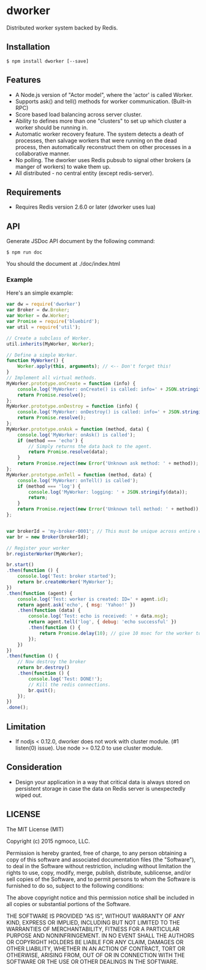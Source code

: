 # dworker

Distributed worker system backed by Redis.

## Installation
    $ npm install dworker [--save]

## Features
* A Node.js version of "Actor model", where the 'actor' is called Worker.
* Supports ask() and tell() methods for worker communication. (Built-in RPC)
* Score based load balancing across server cluster.
* Ability to defines more than one "clusters" to set up which cluster a worker should be running in.
* Automatic worker recovery feature. The system detects a death of processes, then salvage workers that were running on the dead process, then automatically reconstruct them on other processes in a collaborative manner.
* No polling. The dworker uses Redis pubsub to signal other brokers (a manger of workers) to wake them up.
* All distributed - no central entity (except redis-server).

## Requirements
* Requires Redis version 2.6.0 or later (dworker uses lua)

## API
Generate JSDoc API document by the following command:

```
$ npm run doc
```
You should the document at ./doc/index.html

### Example
Here's an simple example:

```js
var dw = require('dworker')
var Broker = dw.Broker;
var Worker = dw.Worker;
var Promise = require('bluebird');
var util = require('util');

// Create a subclass of Worker.
util.inherits(MyWorker, Worker);

// Define a simple Worker.
function MyWorker() {
    Worker.apply(this, arguments); // <-- Don't forget this!
}
// Implement all virtual methods.
MyWorker.prototype.onCreate = function (info) {
    console.log('MyWorker: onCreate() is called: info=' + JSON.stringify(info));
    return Promise.resolve();
};
MyWorker.prototype.onDestroy = function (info) {
    console.log('MyWorker: onDestroy() is called: info=' + JSON.stringify(info));
    return Promise.resolve();
};
MyWorker.prototype.onAsk = function (method, data) {
    console.log('MyWorker: onAsk() is called');
    if (method === 'echo') {
        // Simply returns the data back to the agent.
        return Promise.resolve(data);
    }
    return Promise.reject(new Error('Unknown ask method: ' + method));
};
MyWorker.prototype.onTell = function (method, data) {
    console.log('MyWorker: onTell() is called');
    if (method === 'log') {
        console.log('MyWorker: logging: ' + JSON.stringify(data));
        return;
    }
    return Promise.reject(new Error('Unknown tell method: ' + method));
};


var brokerId = 'my-broker-0001'; // This must be unique across entire worker system
var br = new Broker(brokerId);

// Register your worker
br.registerWorker(MyWorker);

br.start()
.then(function () {
    console.log('Test: broker started');
    return br.createWorker('MyWorker');
})
.then(function (agent) {
    console.log('Test: worker is created: ID=' + agent.id);
    return agent.ask('echo', { msg: 'Yahoo!' })
    .then(function (data) {
        console.log('Test: echo is received: ' + data.msg);
        return agent.tell('log', { debug: 'echo successful' })
        .then(function () {
            return Promise.delay(10); // give 10 msec for the worker to log.
        });
    })
})
.then(function () {
    // Now destroy the broker
    return br.destroy()
    .then(function () {
        console.log('Test: DONE!');
        // Kill the redis connections.
        br.quit();
    });
})
.done();
```

## Limitation
* If nodjs < 0.12.0, dworker does not work with cluster module. (#1 listen(0) issue). Use node >= 0.12.0 to use cluster module.

## Consideration
* Design your application in a way that critical data is always stored on persistent storage in case the data on Redis
server is unexpectedly wiped out.

## LICENSE

The MIT License (MIT)

Copyright (c) 2015 ngmoco, LLC.

Permission is hereby granted, free of charge, to any person obtaining a copy of
this software and associated documentation files (the "Software"), to deal in
the Software without restriction, including without limitation the rights to
use, copy, modify, merge, publish, distribute, sublicense, and/or sell copies of
the Software, and to permit persons to whom the Software is furnished to do so,
subject to the following conditions:

The above copyright notice and this permission notice shall be included in all
copies or substantial portions of the Software.

THE SOFTWARE IS PROVIDED "AS IS", WITHOUT WARRANTY OF ANY KIND, EXPRESS OR
IMPLIED, INCLUDING BUT NOT LIMITED TO THE WARRANTIES OF MERCHANTABILITY, FITNESS
FOR A PARTICULAR PURPOSE AND NONINFRINGEMENT. IN NO EVENT SHALL THE AUTHORS OR
COPYRIGHT HOLDERS BE LIABLE FOR ANY CLAIM, DAMAGES OR OTHER LIABILITY, WHETHER
IN AN ACTION OF CONTRACT, TORT OR OTHERWISE, ARISING FROM, OUT OF OR IN
CONNECTION WITH THE SOFTWARE OR THE USE OR OTHER DEALINGS IN THE SOFTWARE.

